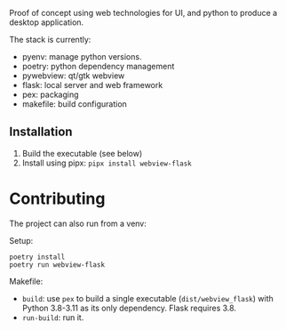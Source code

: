 Proof of concept using web technologies for UI, and python to produce a desktop application.

The stack is currently:

- pyenv: manage python versions.
- poetry: python dependency management
- pywebview: qt/gtk webview
- flask: local server and web framework
- pex: packaging
- makefile: build configuration

## Installation

1. Build the executable (see below)
2. Install using pipx: `pipx install webview-flask`


# Contributing

The project can also run from a venv:

Setup:

```shell
poetry install
poetry run webview-flask
```

Makefile:

- `build`: use `pex` to build a single executable (`dist/webview_flask`) with Python 3.8-3.11 as its only dependency. Flask requires 3.8.
- `run-build`: run it.
